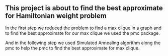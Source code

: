 ## This project is about to find the best approximate for Hamiltonian weight problem

In the first step we reduced the problem to find a max clique in a graph and to find the best approximate for our max clique we used the pmc package.

And in the following step we used Simulated Annealing algorithm along the pmc to help the pmc to find the best approximate for max clique.